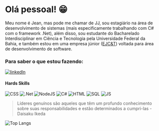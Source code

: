 # Olá pessoal! :grin:	

Meu nome é Jean, mas pode me chamar de JJ, sou estagiário na área de desenvolvimento de sistemas (mais especificamente trabalhando com C# com o framework .Net), além disso, sou estudante do Bacharelado Interdisciplinar em Ciência e Tecnologia pela Universidade Federal da Bahia, e também estou em uma empresa júnior ([EJC&T](https://www.linkedin.com/company/ejcet/about/)) voltada para área de desenvolvimento de software.

### Para saber o que estou fazendo:
[![linkedln](https://img.shields.io/badge/LinkedIn-0077B5?style=for-the-badge&logo=linkedin&logoColor=white
)](https://www.linkedin.com/in/jean-jesus-86475a59/)



<h4> Hards Skills </h4>

![CSS](https://img.shields.io/badge/CSS3-1572B6?style=for-the-badge&logo=css3&logoColor=white
)
![.Net](https://img.shields.io/badge/.NET-512BD4?style=for-the-badge&logo=dotnet&logoColor=white
)
![NodeJS](https://img.shields.io/badge/Node%20js-339933?style=for-the-badge&logo=nodedotjs&logoColor=white)
![C#](https://img.shields.io/badge/C%23-239120?style=for-the-badge&logo=c-sharp&logoColor=white
)
![HTML](https://img.shields.io/badge/HTML5-E34F26?style=for-the-badge&logo=html5&logoColor=white
)
![SQL](https://img.shields.io/badge/Microsoft%20SQL%20Server-CC2927?style=for-the-badge&logo=microsoft%20sql%20server&logoColor=white
)
![JS](https://img.shields.io/badge/JavaScript-323330?style=for-the-badge&logo=javascript&logoColor=F7DF1E
)


> Líderes genuínos são aqueles que têm um profundo conhecimento sobre suas responsabilidades e estão determinados a cumpri-las - Daisaku Ikeda

![Top Langs](https://github-readme-stats.vercel.app/api/top-langs/?username=JeanNewb&layout=compact)
